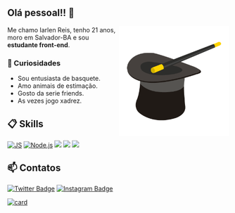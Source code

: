 ## Olá pessoal!! 🫡

<img align="right" src="./github/image.png" width="250"/> 

Me chamo Iarlen Reis, tenho 21 anos, moro em Salvador-BA e sou **estudante front-end**.

### 🤠 Curiosidades

- Sou entusiasta de basquete.
- Amo animais de estimação.
- Gosto da serie friends.
- As vezes jogo xadrez.


## 📋 Skills

[![JS](https://img.shields.io/badge/JavaScript-5E5C5C?style=for-the-badge&logo=javascript&logoColor=F7DF1E&style=plastic)]()
[![Node.js](https://img.shields.io/badge/Node.js-339933?style=for-the-badge&logo=nodedotjs&logoColor=white&style=plastic)]()
[![](https://img.shields.io/badge/React-20232A?style=for-the-badge&logo=react&logoColor=61DAFB&style=plastic)]()
[![](https://img.shields.io/badge/Html-20232A?style=for-the-badge&logo=html5&logoColor=61DAFB&style=plastic)]()
[![](https://img.shields.io/badge/CSS-20232A?style=for-the-badge&logo=css3&logoColor=61DAFB&style=plastic)]()

## 📫 Contatos

[![Twitter Badge](https://img.shields.io/badge/@1st_iarlen-2D425E?style=flat&labelColor=2D425E&logo=twitter&logoColor=white&link=https://twitter.com/1st_iarlen)](https://twitter.com/1st_iarlen)
[![Instagram Badge](https://img.shields.io/badge/@1st_iarlen-2D425E?style=flat&labelColor=2D425E&logo=instagram&logoColor=white&link=https://instagram.com/1st_iarlen)](https://instagram.com/1st_iarlen)

[![card](https://github-readme-stats.vercel.app/api?username=iarlen-reis&theme=radical&show_icons=true)](https://github.com/anuraghazra/github-readme-stats)
